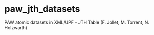 # paw_jth_datasets
PAW atomic datasets in XML/UPF - JTH Table (F. Jollet, M. Torrent, N. Holzwarth)
